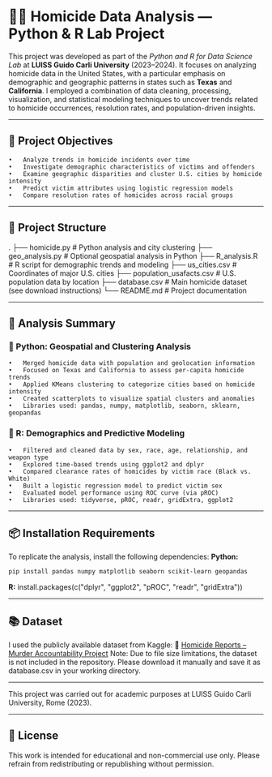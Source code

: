 # 🕵️‍♀️ Homicide Data Analysis — Python & R Lab Project
This project was developed as part of the *Python and R for Data Science Lab* at **LUISS Guido Carli University** (2023–2024). It focuses on analyzing homicide data in the United States, with a particular emphasis on demographic and geographic patterns in states such as **Texas** and **California**.
I employed a combination of data cleaning, processing, visualization, and statistical modeling techniques to uncover trends related to homicide occurrences, resolution rates, and population-driven insights.

---

## 🎯 Project Objectives

	•	Analyze trends in homicide incidents over time
	•	Investigate demographic characteristics of victims and offenders
	•	Examine geographic disparities and cluster U.S. cities by homicide intensity
	•	Predict victim attributes using logistic regression models
	•	Compare resolution rates of homicides across racial groups

 ---

## 📁 Project Structure
.
├── homicide.py         # Python analysis and city clustering
├── geo_analysis.py     # Optional geospatial analysis in Python
├── R_analysis.R        # R script for demographic trends and modeling
├── us_cities.csv       # Coordinates of major U.S. cities
├── population_usafacts.csv  # U.S. population data by location
├── database.csv        # Main homicide dataset (see download instructions)
└── README.md           # Project documentation

---

## 🧪 Analysis Summary

### 🔵 Python: Geospatial and Clustering Analysis
	•	Merged homicide data with population and geolocation information
	•	Focused on Texas and California to assess per-capita homicide trends
	•	Applied KMeans clustering to categorize cities based on homicide intensity
	•	Created scatterplots to visualize spatial clusters and anomalies
	•	Libraries used: pandas, numpy, matplotlib, seaborn, sklearn, geopandas
 
### 🔴 R: Demographics and Predictive Modeling
	•	Filtered and cleaned data by sex, race, age, relationship, and weapon type
	•	Explored time-based trends using ggplot2 and dplyr
	•	Compared clearance rates of homicides by victim race (Black vs. White)
	•	Built a logistic regression model to predict victim sex
	•	Evaluated model performance using ROC curve (via pROC)
	•	Libraries used: tidyverse, pROC, readr, gridExtra, ggplot2

 ---

## 📦 Installation Requirements
To replicate the analysis, install the following dependencies:
**Python:**

```bash
pip install pandas numpy matplotlib seaborn scikit-learn geopandas
```
**R:** 
install.packages(c("dplyr", "ggplot2", "pROC", "readr", "gridExtra"))

---

## 📚 Dataset
I used the publicly available dataset from Kaggle:
🔗 [Homicide Reports – Murder Accountability Project](https://www.kaggle.com/datasets/murderaccountability/homicide-reports)
Note: Due to file size limitations, the dataset is not included in the repository. Please download it manually and save it as database.csv in your working directory.

---

This project was carried out for academic purposes at LUISS Guido Carli University, Rome (2023).

---

## 📄 License
This work is intended for educational and non-commercial use only. Please refrain from redistributing or republishing without permission.

